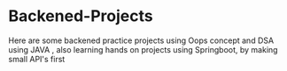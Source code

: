# Backened-Projects
Here are some backened practice projects using Oops concept and DSA using JAVA ,
also learning hands on projects using Springboot, by making small API's first
